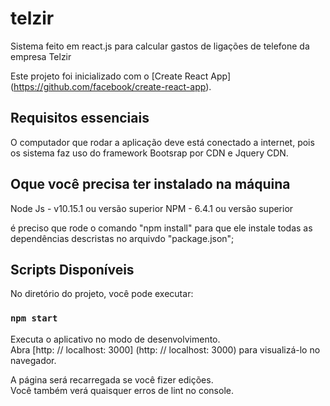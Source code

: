 # telzir
Sistema feito em react.js para calcular gastos de ligações de telefone da empresa Telzir

Este projeto foi inicializado com o [Create React App] (https://github.com/facebook/create-react-app).

## Requisitos essenciais 
O computador que rodar a aplicação deve está conectado a internet, pois os sistema faz uso do framework Bootsrap por CDN e Jquery CDN.

## Oque você precisa ter instalado na máquina

Node Js - v10.15.1 ou versão superior
NPM - 6.4.1 ou versão superior

é preciso que rode o comando "npm install" para que ele instale todas as dependências descristas no arquivdo "package.json";

## Scripts Disponíveis

No diretório do projeto, você pode executar:

### `npm start`

Executa o aplicativo no modo de desenvolvimento. <br>
Abra [http: // localhost: 3000] (http: // localhost: 3000) para visualizá-lo no navegador.

A página será recarregada se você fizer edições. <br>
Você também verá quaisquer erros de lint no console.



